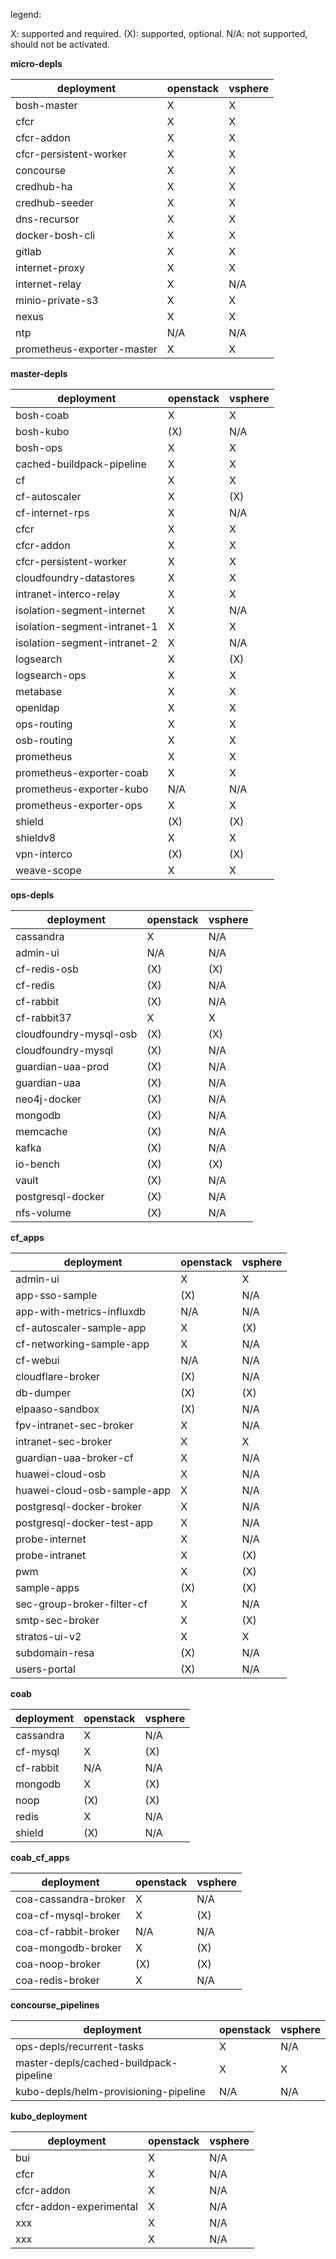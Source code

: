 legend:

X: supported and required.
(X): supported, optional.
N/A: not supported, should not be activated.


__micro-depls__

| deployment| openstack | vsphere |
| --------- | ------ |------ |
| bosh-master| X |X |
| cfcr | X | X |
| cfcr-addon | X | X |
| cfcr-persistent-worker | X | X |
| concourse| X |X |
| credhub-ha| X |X |
| credhub-seeder| X |X |
| dns-recursor| X |X |
| docker-bosh-cli| X |X |
| gitlab| X |X |
| internet-proxy| X |X |
| internet-relay| X | N/A |
| minio-private-s3| X |X |
| nexus| X |X |
| ntp| N/A | N/A |
| prometheus-exporter-master| X |X |




__master-depls__

| deployment| openstack | vsphere |
| --------- | ------ |------ |
| bosh-coab| X |X |
| bosh-kubo| (X)  | N/A |
| bosh-ops| X | X |
| cached-buildpack-pipeline| X | X |
| cf| X |X |
| cf-autoscaler| X | (X) |
| cf-internet-rps| X | N/A |
| cfcr | X | X |
| cfcr-addon | X | X |
| cfcr-persistent-worker | X | X |
| cloudfoundry-datastores | X |X|
| intranet-interco-relay | X |X |
| isolation-segment-internet | X | N/A |
| isolation-segment-intranet-1 | X | X |
| isolation-segment-intranet-2 | X | N/A |
| logsearch | X | (X) |
| logsearch-ops | X | X |
| metabase | X | X |
| openldap | X | X |
| ops-routing | X |X |
| osb-routing | X | X |
| prometheus | X | X |
| prometheus-exporter-coab | X  | X |
| prometheus-exporter-kubo | N/A | N/A |
| prometheus-exporter-ops | X  |X  |
| shield | (X) | (X) |
| shieldv8 | X | X |
| vpn-interco | (X)  | (X) |
| weave-scope | X |X |


__ops-depls__

| deployment| openstack | vsphere |
| --------- | ------ |------ |
| cassandra | X | N/A |
| admin-ui | N/A | N/A |
| cf-redis-osb | (X) | (X) |
| cf-redis | (X) | N/A |
| cf-rabbit | (X) | N/A |
| cf-rabbit37 | X | X |
| cloudfoundry-mysql-osb | (X) | (X) |
| cloudfoundry-mysql | (X) | N/A |
| guardian-uaa-prod | (X) | N/A |
| guardian-uaa | (X) | N/A |
| neo4j-docker | (X) | N/A |
| mongodb | (X) | N/A |
| memcache | (X) | N/A |
| kafka | (X) | N/A |
| io-bench | (X) | (X) |
| vault | (X) | N/A |
| postgresql-docker | (X) | N/A |
| nfs-volume | (X) | N/A |


__cf_apps__

| deployment| openstack | vsphere |
| --------- | ------ |------ |
| admin-ui | X | X |
| app-sso-sample | (X) | N/A |
| app-with-metrics-influxdb | N/A | N/A |
| cf-autoscaler-sample-app | X |(X) |
| cf-networking-sample-app | X | N/A  |
| cf-webui | N/A  | N/A  |
| cloudflare-broker | (X) | N/A  |
| db-dumper | (X) |(X) |
| elpaaso-sandbox | (X) | N/A |
| fpv-intranet-sec-broker | X | N/A |
| intranet-sec-broker | X | X |
| guardian-uaa-broker-cf | X |N/A |
| huawei-cloud-osb | X |N/A |
| huawei-cloud-osb-sample-app | X |N/A |
| postgresql-docker-broker | X | N/A |
| postgresql-docker-test-app | X | N/A |
| probe-internet | X | N/A |
| probe-intranet | X |(X) |
| pwm | X | (X) |
| sample-apps | (X) |(X) |
| sec-group-broker-filter-cf | X | N/A |
| smtp-sec-broker | X |(X) |
| stratos-ui-v2 | X | X |
| subdomain-resa | (X) | N/A |
| users-portal | (X) | N/A |


__coab__


| deployment| openstack | vsphere |
| --------- | ------ |------ |
| cassandra  | X | N/A |
| cf-mysql  | X | (X) |
| cf-rabbit  | N/A | N/A |
| mongodb  | X | (X) |
| noop  | (X) | (X) |
| redis  | X | N/A |
| shield  | (X) | N/A |

__coab_cf_apps__

| deployment| openstack | vsphere |
| --------- | ------ |------ |
| coa-cassandra-broker  | X | N/A |
| coa-cf-mysql-broker  | X | (X) |
| coa-cf-rabbit-broker  | N/A | N/A |
| coa-mongodb-broker  | X | (X)|
| coa-noop-broker  | (X) | (X) |
| coa-redis-broker  | X | N/A |


__concourse_pipelines__

| deployment| openstack | vsphere |
| --------- | ------ |------ |
| ops-depls/recurrent-tasks | X | N/A |
| master-depls/cached-buildpack-pipeline | X | X |
| kubo-depls/helm-provisioning-pipeline | N/A | N/A |



__kubo_deployment__

| deployment| openstack | vsphere |
| --------- | ------ |------ |
| bui | X | N/A |
| cfcr | X | N/A |
| cfcr-addon | X | N/A |
| cfcr-addon-experimental | X | N/A |
| xxx | X | N/A |
| xxx | X | N/A |

